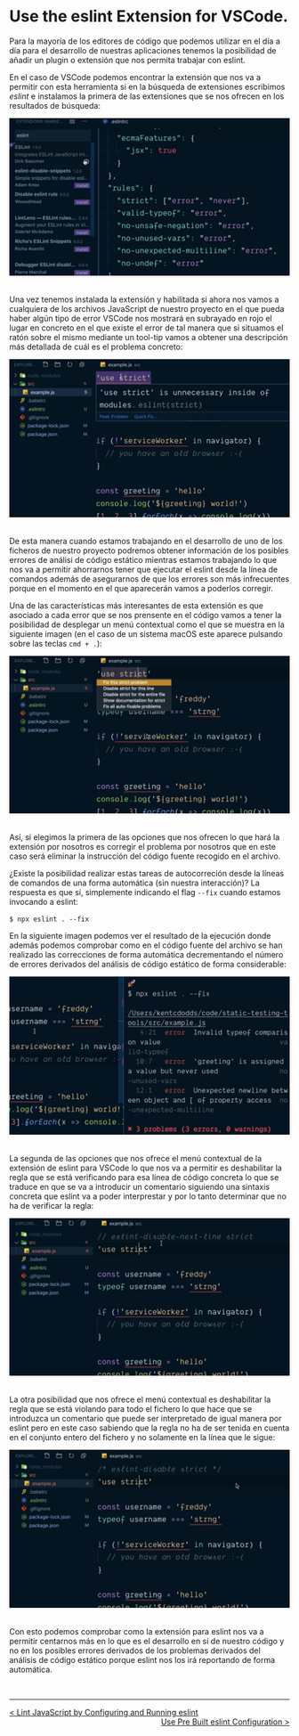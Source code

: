 # Use the eslint Extension for VSCode.

Para la mayoría de los editores de código que podemos utilizar en el día a día para el desarrollo de nuestras aplicaciones tenemos la posibilidad de añadir un plugin o extensión que nos permita trabajar con eslint. 

En el caso de VSCode podemos encontrar la extensión que nos va a permitir con esta herramienta si en la búsqueda de extensiones escribimos *eslint* e instalamos la primera de las extensiones que se nos ofrecen en los resultados de búsqueda:

<div style='text-align: center'>
  <img src='../images/ch02/02_08.png' />
</div>
<br />

Una vez tenemos instalada la extensión y habilitada si ahora nos vamos a cualquiera de los archivos JavaScript de nuestro proyecto en el que pueda haber algún tipo de error VSCode nos mostrará en subrayado en rojo el lugar en concreto en el que existe el error de tal manera que si situamos el ratón sobre el mismo mediante un tool-tip vamos a obtener una descripción más detallada de cuál es el problema concreto:

<div style='text-align: center'>
  <img src='../images/ch02/02_09.png' />
</div>
<br />

De esta manera cuando estamos trabajando en el desarrollo de uno de los ficheros de nuestro proyecto podremos obtener información de los posibles errores de análisi de código estático mientras estamos trabajando lo que nos va a permitir ahorrarnos tener que ejecutar el eslint desde la línea de comandos además de asegurarnos de que los errores son más infrecuentes porque en el momento en el que aparecerán vamos a poderlos corregir.

Una de las características más interesantes de esta extensión es que asociado a cada error que se nos prensente en el código vamos a tener la posibilidad de desplegar un menú contextual como el que se muestra en la siguiente imagen (en el caso de un sistema macOS este aparece pulsando sobre las teclas `cmd + .`):

<div style='text-align: center'>
  <img src='../images/ch02/02_10.png' />
</div>
<br />

Así, si elegimos la primera de las opciones que nos ofrecen lo que hará la extensión por nosotros es corregir el problema por nosotros que en este caso será eliminar la instrucción del código fuente recogido en el archivo.

¿Existe la posibilidad realizar estas tareas de autocorreción desde la líneas de comandos de una forma automática (sin nuestra interacción)? La respuesta es que sí, simplemente indicando el flag `--fix` cuando estamos invocando a eslint:

```console
$ npx eslint . --fix
```

En la siguiente imagen podemos ver el resultado de la ejecución donde además podemos comprobar como en el código fuente del archivo se han realizado las correcciones de forma automática decrementando el número de errores derivados del análisis de código estático de forma considerable:

<div style='text-align: center'>
  <img src='../images/ch02/02_11.png' />
</div>
<br />

La segunda de las opciones que nos ofrece el menú contextual de la extensión de eslint para VSCode lo que nos va a permitir es deshabilitar la regla que se está verificando para esa línea de código concreta lo que se traduce en que se va a introducir un comentario siguiendo una sintaxis concreta que eslint va a poder interprestar y por lo tanto determinar que no ha de verificar la regla:

<div style='text-align: center'>
  <img src='../images/ch02/02_12.png' />
</div>
<br />

La otra posibilidad que nos ofrece el menú  contextual es deshabilitar la regla que se está violando para todo el fichero lo que hace que se introduzca un comentario que puede ser interpretado de igual manera por eslint pero en este caso sabiendo que la regla no ha de ser tenida en cuenta en el conjunto entero del fichero y no solamente en la línea que le sigue:

<div style='text-align: center'>
  <img src='../images/ch02/02_13.png' />
</div>
<br />

Con esto podemos comprobar como la extensión para eslint nos va a permitir centarnos más en lo que es el desarrollo en sí de nuestro código y no en los posibles errores derivados de los problemas derivados del análisis de código estático porque eslint nos los irá reportando de forma automática.

<br />

----
<div>
  <div style="float: left">
    <a href="./02_02.md">
      < Lint JavaScript by Configuring and Running eslint
    </a>
  </div>
  <div style="float: right">
    <a href="./02_04.md">
      Use Pre Built eslint Configuration >
    </a>
  </div>
</div>
